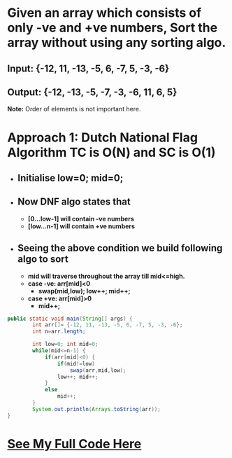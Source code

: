 # Given an array which consists of only -ve and +ve numbers, Sort the array without using any sorting algo.

## **Input:** {-12, 11, -13, -5, 6, -7, 5, -3, -6}

## **Output:** {-12, -13, -5, -7, -3, -6, 11, 6, 5}

**Note:** Order of elements is not important here.

# Approach 1: **Dutch National Flag Algorithm** TC is O(N) and SC is O(1)

- ## Initialise low=0; mid=0;
- ## Now DNF algo states that
  - **[0...low-1] will contain -ve numbers**
  - **[low...n-1] will contain +ve numbers**
- ## Seeing the above condition we build following algo to sort
  - **mid will traverse throughout the array till mid<=high.**
  - **case -ve: arr[mid]<0**
    - **swap(mid,low); low++; mid++;**
  - **case +ve: arr[mid]>0**
    - **mid++;**

```java
public static void main(String[] args) {
		int arr[]= {-12, 11, -13, -5, 6, -7, 5, -3, -6};
		int n=arr.length;

		int low=0; int mid=0;
		while(mid<=n-1) {
			if(arr[mid]<0) {
				if(mid!=low)
					swap(arr,mid,low);
				low++; mid++;
			}
			else
				mid++;
		}
		System.out.println(Arrays.toString(arr));
}
```

# **[See My Full Code Here](./NegativePositiveArray.java)**
